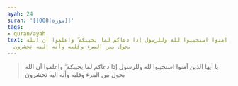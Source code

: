 ```yaml
---
ayah: 24
surah: '[[008|سورة]]'
tags:
- quran/ayah
text: يا أيها الذين آمنوا استجيبوا لله وللرسول إذا دعاكم لما يحييكم ۖ واعلموا أن الله
  يحول بين المرء وقلبه وأنه إليه تحشرون
---
```

> يا أيها الذين آمنوا استجيبوا لله وللرسول إذا دعاكم لما يحييكم ۖ واعلموا أن الله يحول بين المرء وقلبه وأنه إليه تحشرون
